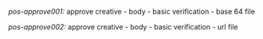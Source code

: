 *pos-approve001:* approve creative -
    body - basic verification - base 64 file

*pos-approve002:* approve creative -
    body - basic verification - url file